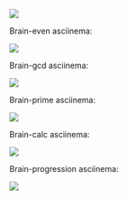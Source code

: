 <a href="https://codeclimate.com/github/NIRumiantsev/frontend-project-lvl1/maintainability"><img src="https://api.codeclimate.com/v1/badges/d2241f7272c97616b4be/maintainability" /></a>

Brain-even asciinema:

<a href="https://asciinema.org/a/LM7qiAOlS6ipCMzSvMVivBDZo" target="_blank"><img src="https://asciinema.org/a/LM7qiAOlS6ipCMzSvMVivBDZo.svg" /></a>

Brain-gcd asciinema:

<a href="https://asciinema.org/a/WMa04SkzUPxBQbDwzme9sSVHR" target="_blank"><img src="https://asciinema.org/a/WMa04SkzUPxBQbDwzme9sSVHR.svg" /></a>

Brain-prime asciinema:

<a href="https://asciinema.org/a/Jg59H1DSQESHDdy0hVwvodSuF" target="_blank"><img src="https://asciinema.org/a/Jg59H1DSQESHDdy0hVwvodSuF.svg" /></a>

Brain-calc asciinema:

<a href="https://asciinema.org/a/6yuOqMgLdNqM7OM8VmNyG91BE" target="_blank"><img src="https://asciinema.org/a/6yuOqMgLdNqM7OM8VmNyG91BE.svg" /></a>

Brain-progression asciinema: 

<a href="https://asciinema.org/a/lbiSgMVDhaWZueBzs5b2jC5vb" target="_blank"><img src="https://asciinema.org/a/lbiSgMVDhaWZueBzs5b2jC5vb.svg" /></a>
